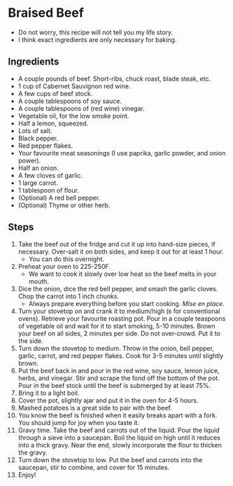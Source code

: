 # Braised Beef

- Do not worry, this recipe will not tell you my life story.
- I think exact ingredients are only necessary for baking.

## Ingredients

- A couple pounds of beef. Short-ribs, chuck roast, blade steak, etc.
- 1 cup of Cabernet Sauvignon red wine.
- A few cups of beef stock.
- A couple tablespoons of soy sauce.
- A couple tablespoons of (red wine) vinegar.
- Vegetable oil, for the low smoke point.
- Half a lemon, squeezed.
- Lots of salt.
- Black pepper.
- Red pepper flakes.
- Your favourite meat seasonings (I use paprika, garlic powder, and onion power).
- Half an onion.
- A few cloves of garlic.
- 1 large carrot.
- 1 tablespoon of flour.
- (Optional) A red bell pepper.
- (Optional) Thyme or other herb.

## Steps

1. Take the beef out of the fridge and cut it up into hand-size pieces, if necessary. Over-salt it on both sides, and keep it out for at least 1 hour.
    - You can do this overnight.
2. Preheat your oven to 225-250F.
    - We want to cook it slowly over low heat so the beef melts in your mouth.
3. Dice the onion, dice the red bell pepper, and smash the garlic cloves. Chop the carrot into 1 inch chunks.
    - Always prepare everything before you start cooking. _Mise en place_.
4. Turn your stovetop on and crank it to medium/high (`6` for conventional ovens). Retrieve your favourite roasting pot. Pour in a couple teaspoons of vegetable oil and wait for it to start smoking, 5-10 minutes. Brown your beef on all sides, 2 minutes per side. Do not over-crowd. Put it to the side.
5. Turn down the stovetop to medium. Throw in the onion, bell pepper, garlic, carrot, and red pepper flakes. Cook for 3-5 minutes until slightly brown.
6. Put the beef back in and pour in the red wine, soy sauce, lemon juice, herbs, and vinegar. Stir and scrape the fond off the bottom of the pot. Pour in the beef stock until the beef is submerged by at least 75%.
7. Bring it to a light boil.
8. Cover the pot, slightly ajar and put it in the oven for 4-5 hours. 
9. Mashed potatoes is a great side to pair with the beef.
10. You know the beef is finished when it easily breaks apart with a fork. You should jump for joy when you taste it.
11. Gravy time. Take the beef and carrots out of the liquid. Pour the liquid through a sieve into a saucepan. Boil the liquid on high until it reduces into a thick gravy. Near the end, slowly incorporate the flour to thicken the gravy.
12. Turn down the stovetop to low. Put the beef and carrots into the saucepan, stir to combine, and cover for 15 minutes.
13. Enjoy!
